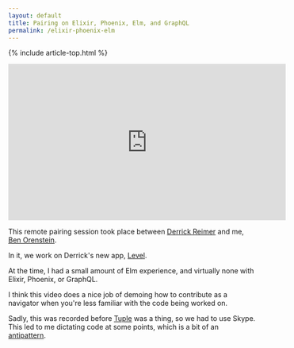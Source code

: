 ```yaml
---
layout: default
title: Pairing on Elixir, Phoenix, Elm, and GraphQL
permalink: /elixir-phoenix-elm
---
```


{% include article-top.html %}

<iframe class="my-6" width="560" height="315" src="https://www.youtube-nocookie.com/embed/ui3KhMH-kLo" frameborder="0" allow="autoplay; encrypted-media" allowfullscreen></iframe>

This remote pairing session took place between [Derrick Reimer](https://www.derrickreimer.com/) and me, [Ben Orenstein](http://www.benorenstein.com/).

In it, we work on Derrick's new app, [Level](https://level.app).

At the time, I had a small amount of Elm experience, and virtually none with Elixir, Phoenix, or GraphQL. 

I think this video does a nice job of demoing how to contribute as a navigator when you're less familiar with the code being worked on.

Sadly, this was recorded before [Tuple](https://tuple.app) was a thing, so we had to use Skype. This led to me dictating code at some points, which is a bit of an  [antipattern](/pair-programming-guide/antipatterns#giving-low-level-instructions).
